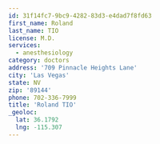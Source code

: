 ```yaml
---
id: 31f14fc7-9bc9-4282-83d3-e4dad7f8fd63
first_name: Roland
last_name: TIO
license: M.D.
services:
  - anesthesiology
category: doctors
address: '709 Pinnacle Heights Lane'
city: 'Las Vegas'
state: NV
zip: '89144'
phone: 702-336-7999
title: 'Roland TIO'
_geoloc:
  lat: 36.1792
  lng: -115.307
---
```

